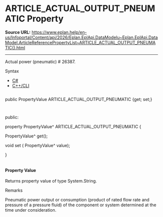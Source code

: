 # ARTICLE_ACTUAL_OUTPUT_PNEUMATIC Property

**Source URL:** https://www.eplan.help/en-us/Infoportal/Content/api/2026/Eplan.EplApi.DataModelu~Eplan.EplApi.DataModel.ArticleReferencePropertyList~ARTICLE_ACTUAL_OUTPUT_PNEUMATIC().html

---

Actual power (pneumatic) # 26387.

Syntax

- [C#](#i-syntax-CS)
- [C++/CLI](#i-syntax-CPP2005)

```
```
public PropertyValue ARTICLE_ACTUAL_OUTPUT_PNEUMATIC {get; set;}
```
```

```
```
public:

property PropertyValue^ ARTICLE_ACTUAL_OUTPUT_PNEUMATIC {

   PropertyValue^ get();

   void set (    PropertyValue^ value);

}
```
```

#### Property Value

Returns property value of type System.String.

Remarks

Pneumatic power output or consumption (product of rated flow rate and pressure of a pressure fluid) of the component or system determined at the time under consideration.
